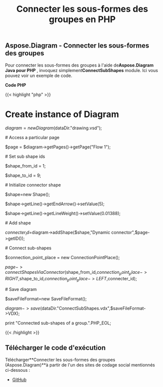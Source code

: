 ﻿---
title: Connecter les sous-formes des groupes en PHP
type: docs
weight: 20
url: /fr/java/connect-sub-shapes-of-the-groups-in-php/
---
## **Aspose.Diagram - Connecter les sous-formes des groupes**
 Pour connecter les sous-formes des groupes à l'aide de**Aspose.Diagram Java pour PHP** , invoquez simplement**ConnectSubShapes** module. Ici vous pouvez voir un exemple de code.

**Code PHP**

{{< highlight "php" >}}

 # Create instance of Diagram

$diagram = new Diagram($dataDir."drawing.vsd");

\# Access a particular page

$page = $diagram->getPages()->getPage("Flow 1");

\# Set sub shape ids

$shape_from_id = 1;

$shape_to_id = 9;

\# Initialize connector shape

$shape=new Shape();

$shape->getLine()->getEndArrow()->setValue(5);

$shape->getLine()->getLineWeight()->setValue(0.01388);

\# Add shape

$connecter_id=$diagram->addShape($shape,"Dynamic connector",$page->getID());

\# Connect sub-shapes

$connection_point_place = new ConnectionPointPlace();

$page->connectShapesViaConnector($shape_from_id,$connection_point_place->RIGHT,$shape_to_id,$connection_point_place->LEFT,$connecter_id);

\# Save diagram

$saveFileFormat=new SaveFileFormat();

$diagram->save($dataDir."ConnectSubShapes.vdx",$saveFileFormat->VDX);

print "Connected sub-shapes of a group.".PHP_EOL;

{{< /highlight >}}
## **Télécharger le code d'exécution**
 Télécharger**Connecter les sous-formes des groupes (Aspose.Diagram)**à partir de l'un des sites de codage social mentionnés ci-dessous :

- [GitHub](https://github.com/asposediagram/Aspose.Diagram-for-Java/blob/master/Plugins/Aspose_Diagram_Java_for_PHP/src/aspose/diagram/WorkingwithShapes/ConnectSubShapes.php)
